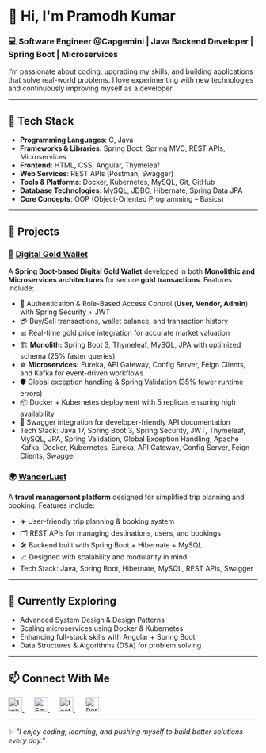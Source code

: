 <!---

- 👋 Hi, I’m @PramodhKumar3
- 👀 I’m interested in C, PYTHON, JAVA, HTML, CSS, JAVASCRIPT, PHP, DATA STRUCTURES
- 🌱 I’ve completed my learning in PYTHON, JAVA, DATA STRUCTURES
- 💞️ I’m looking to collaborate on ...
- 📫 How to reach me ...

PramodhKumar3/PramodhKumar3 is a ✨ special ✨ repository because its `README.md` (this file) appears on your GitHub profile.
You can click the Preview link to take a look at your changes.
--->
# 👋 Hi, I'm Pramodh Kumar  

### 💻 Software Engineer @Capgemini | Java Backend Developer | Spring Boot | Microservices

I’m passionate about coding, upgrading my skills, and building applications that solve real-world problems.
I love experimenting with new technologies and continuously improving myself as a developer.

---

## 🔧 Tech Stack  

- **Programming Languages**: C, Java  
- **Frameworks & Libraries**: Spring Boot, Spring MVC, REST APIs, Microservices  
- **Frontend**: HTML, CSS, Angular, Thymeleaf  
- **Web Services**: REST APIs (Postman, Swagger)  
- **Tools & Platforms**: Docker, Kubernetes, MySQL, Git, GitHub  
- **Database Technologies**: MySQL, JDBC, Hibernate, Spring Data JPA  
- **Core Concepts**: OOP (Object-Oriented Programming – Basics)  

---

## 🚀 Projects  

### 🏦 [Digital Gold Wallet](https://github.com/PramodhKumar3/Digital-Gold-Wallet)
A **Spring Boot-based Digital Gold Wallet** developed in both **Monolithic and Microservices architectures** for secure **gold transactions**.
Features include:
- 🔐 Authentication & Role-Based Access Control (**User, Vendor, Admin**) with Spring Security + JWT
- 💳 Buy/Sell transactions, wallet balance, and transaction history
- 📊 Real-time gold price integration for accurate market valuation
- 🏗️ **Monolith:** Spring Boot 3, Thymeleaf, MySQL, JPA with optimized schema (25% faster queries)
- ☸️ **Microservices:** Eureka, API Gateway, Config Server, Feign Clients, and Kafka for event-driven workflows
- 🛡️ Global exception handling & Spring Validation (35% fewer runtime errors)
- 📦 Docker + Kubernetes deployment with 5 replicas ensuring high availability
- 📘 Swagger integration for developer-friendly API documentation
- Tech Stack: Java 17, Spring Boot 3, Spring Security, JWT, Thymeleaf, MySQL, JPA, Spring Validation, Global Exception Handling, Apache Kafka, Docker, Kubernetes, Eureka, API Gateway, Config Server, Feign Clients, Swagger

### 🌍 [WanderLust](https://github.com/PramodhKumar3/WanderLust)
A **travel management platform** designed for simplified trip planning and booking.
Features include:
- ✈️ User-friendly trip planning & booking system
- 🗂️ REST APIs for managing destinations, users, and bookings
- 🛠️ Backend built with Spring Boot + Hibernate + MySQL
- 📈 Designed with scalability and modularity in mind
- Tech Stack: Java, Spring Boot, Hibernate, MySQL, REST APIs, Swagger

---

## 🌱 Currently Exploring  

- Advanced System Design & Design Patterns  
- Scaling microservices using Docker & Kubernetes  
- Enhancing full-stack skills with Angular + Spring Boot  
- Data Structures & Algorithms (DSA) for problem solving  

---

## 📫 Connect With Me  

<p align="left">
  <!-- LinkedIn -->
  <a href="https://www.linkedin.com/in/tamminaina-pramodh-kumar-6433a4242" target="_blank">
    <img src="https://cdn-icons-png.flaticon.com/512/3536/3536505.png" alt="LinkedIn" width="28" height="28"/>
  </a>&nbsp;&nbsp;&nbsp;&nbsp;

  <!-- Gmail -->
  <a href="mailto:tamminainapramodhkumar6@gmail.com" target="_blank">
    <img src="https://cdn-icons-png.flaticon.com/512/5968/5968534.png" alt="Email" width="28" height="28"/>
  </a>&nbsp;&nbsp;&nbsp;&nbsp;

  <!-- Instagram -->
  <a href="https://www.instagram.com/its__me_pramodh03/" target="_blank">
    <img src="https://cdn-icons-png.flaticon.com/512/174/174855.png" alt="Instagram" width="28" height="28"/>
  </a>&nbsp;&nbsp;&nbsp;&nbsp;

  <!-- Portfolio -->
  <a href="https://yourportfolio.com" target="_blank">
    <img src="https://cdn-icons-png.flaticon.com/512/841/841364.png" alt="Portfolio" width="28" height="28"/>
  </a>
</p>

---

✨ *"I enjoy coding, learning, and pushing myself to build better solutions every day."*  

